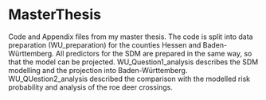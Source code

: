 # MasterThesis
Code and Appendix files from my master thesis.
The code is split into data preparation (WU_preparation) for the counties Hessen and Baden-Württemberg. All predictors for the SDM are prepared in the same way, so that the model can be projected.
WU_Question1_analysis describes the SDM modelling and the projection into Baden-Württemberg.
WU_QUestion2_analysis described the comparison with the modelled risk probability and analysis of the roe deer crossings.
